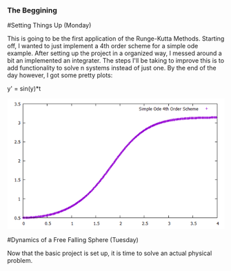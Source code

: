 ### The Beggining

#Setting Things Up (Monday)

This is going to be the first application of the Runge-Kutta Methods. Starting off, I wanted to just implement a 4th order scheme for a simple ode example. After setting up the project in a organized way, I messed around a bit an implemented an integrater. The steps I'll be taking to improve this is to add functionality to solve n systems instead of just one. By the end of the day however, I got some pretty plots:

y' = sin(y)*t

![Pretty Plots](https://github.com/spasatron/Computational-Fluid-Mechanics-Summer-2020/blob/master/docs/images/monday115progress.png)

#Dynamics of a Free Falling Sphere (Tuesday)

Now that the basic project is set up, it is time to solve an actual physical problem.
